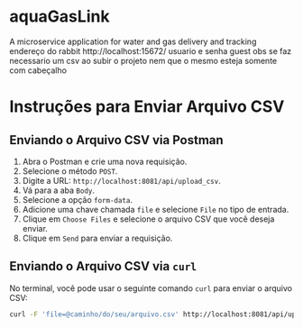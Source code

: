 # aquaGasLink
A microservice application for water and gas delivery and tracking
endereço do rabbit http://localhost:15672/ 
usuario e senha guest
obs se faz necessario um csv ao subir o projeto nem que o mesmo esteja somente com cabeçalho
# Instruções para Enviar Arquivo CSV

## Enviando o Arquivo CSV via Postman

1. Abra o Postman e crie uma nova requisição.
2. Selecione o método `POST`.
3. Digite a URL: `http://localhost:8081/api/upload_csv`.
4. Vá para a aba `Body`.
5. Selecione a opção `form-data`.
6. Adicione uma chave chamada `file` e selecione `File` no tipo de entrada.
7. Clique em `Choose Files` e selecione o arquivo CSV que você deseja enviar.
8. Clique em `Send` para enviar a requisição.

## Enviando o Arquivo CSV via `curl`

No terminal, você pode usar o seguinte comando `curl` para enviar o arquivo CSV:

```bash
curl -F 'file=@caminho/do/seu/arquivo.csv' http://localhost:8081/api/upload_csv
